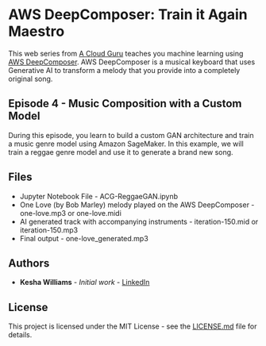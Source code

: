 # AWS DeepComposer: Train it Again Maestro

This web series from [A Cloud Guru](https://acloud.guru) teaches you machine learning using [AWS DeepComposer](https://aws.amazon.com/deepcomposer/).
AWS DeepComposer is a musical keyboard that uses Generative AI to transform a melody that you provide into a completely original song. 


## Episode 4 - Music Composition with a Custom Model

During this episode, you learn to build a custom GAN architecture and train a music genre model using Amazon SageMaker. In this example, we will train a reggae genre model and use it to generate a brand new song.

## Files

* Jupyter Notebook File - ACG-ReggaeGAN.ipynb
* One Love (by Bob Marley) melody played on the AWS DeepComposer - one-love.mp3 or one-love.midi
* AI generated track with accompanying instruments - iteration-150.mid or iteration-150.mp3
* Final output - one-love_generated.mp3

## Authors

* **Kesha Williams** - *Initial work* - [LinkedIn](https://www.linkedin.com/in/java-rock-star-kesha/)

## License

This project is licensed under the MIT License - see the [LICENSE.md](https://github.com/ACloudGuru-Resources/Series_DeepComposer/blob/master/LICENSE) file for details.

